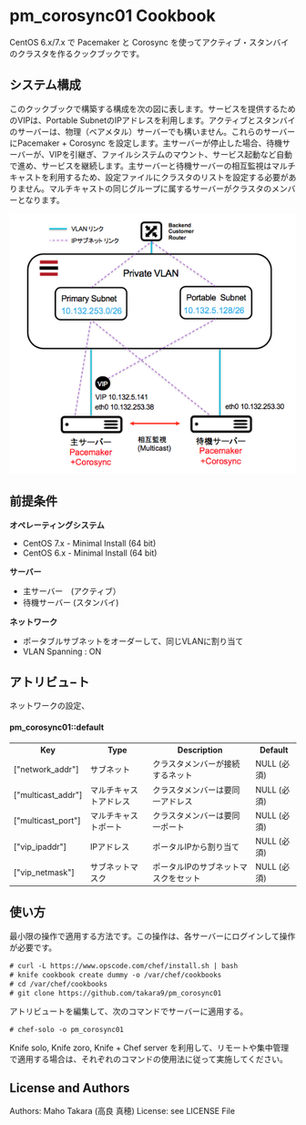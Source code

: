 pm_corosync01 Cookbook
======================
CentOS 6.x/7.x で Pacemaker と Corosync を使ってアクティブ・スタンバイのクラスタを作るクックブックです。


システム構成
------------
このクックブックで構築する構成を次の図に表します。サービスを提供するためのVIPは、Portable SubnetのIPアドレスを利用します。アクティブとスタンバイのサーバーは、物理（ベアメタル）サーバーでも構いません。これらのサーバーにPacemaker + Corosync を設定します。主サーバーが停止した場合、待機サーバーが、VIPを引継ぎ、ファイルシステムのマウント、サービス起動など自動で進め、サービスを継続します。主サーバーと待機サーバーの相互監視はマルチキャストを利用するため、設定ファイルにクラスタのリストを設定する必要がありません。マルチキャストの同じグループに属するサーバーがクラスタのメンバーとなります。

![System Configuration](doc/Pacemaker_config.png)


前提条件
------------
**オペレーティングシステム**
* CentOS 7.x - Minimal Install (64 bit) 
* CentOS 6.x - Minimal Install (64 bit) 


**サーバー**
* 主サーバー　(アクティブ）
* 待機サーバー (スタンバイ)


**ネットワーク**
* ポータブルサブネットをオーダーして、同じVLANに割り当て
* VLAN Spanning : ON 



アトリビュ−ト
------------
ネットワークの設定、

#### pm_corosync01::default
<table>
  <tr>
    <th>Key</th>
    <th>Type</th>
    <th>Description</th>
    <th>Default</th>
  </tr>
  <tr>
    <td>["network_addr"]</td>
    <td>サブネット</td>
    <td>クラスタメンバーが接続するネット</td>
    <td>NULL (必須)</td>
  </tr>
  <tr>
    <td>["multicast_addr"]</td>
    <td>マルチキャストアドレス</td>
    <td>クラスタメンバーは要同一アドレス</td>
    <td>NULL (必須)</td>
  </tr>
  <tr>
    <td>["multicast_port"]</td>
    <td>マルチキャストポート</td>
    <td>クラスタメンバーは要同一ポート</td>
    <td>NULL (必須)</td>
  </tr>
  <tr>
    <td>["vip_ipaddr"]</td>
    <td>IPアドレス</td>
    <td>ポータルIPから割り当て</td>
    <td>NULL (必須)</td>
  </tr>
  <tr>
    <td>["vip_netmask"]</td>
    <td>サブネットマスク</td>
    <td>ポータルIPのサブネットマスクをセット</td>
    <td>NULL (必須)</td>
  </tr>
</table>



使い方
------------
最小限の操作で適用する方法です。この操作は、各サーバーにログインして操作が必要です。

```
# curl -L https://www.opscode.com/chef/install.sh | bash
# knife cookbook create dummy -o /var/chef/cookbooks
# cd /var/chef/cookbooks
# git clone https://github.com/takara9/pm_corosync01
```
アトリビュートを編集して、次のコマンドでサーバーに適用する。

```
# chef-solo -o pm_corosync01
```

Knife solo, Knife zoro, Knife + Chef server を利用して、リモートや集中管理で適用する場合は、それぞれのコマンドの使用法に従って実施してください。



License and Authors
-------------------
Authors: Maho Takara (高良 真穂)
License: see LICENSE File
